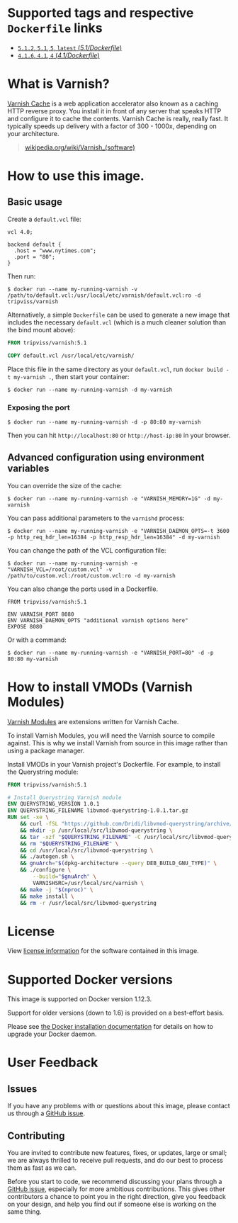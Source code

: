# Supported tags and respective `Dockerfile` links

- [`5.1.2`, `5.1`, `5`, `latest` (*5.1/Dockerfile*)](https://github.com/tripviss/docker-varnish/blob/master/5.1/Dockerfile)
- [`4.1.6`, `4.1`, `4` (*4.1/Dockerfile*)](https://github.com/tripviss/docker-varnish/blob/master/4.1/Dockerfile)

# What is Varnish?

[Varnish Cache](https://www.varnish-cache.org/) is a web application accelerator also known as a caching HTTP reverse proxy. You install it in front of any server that speaks HTTP and configure it to cache the contents. Varnish Cache is really, really fast. It typically speeds up delivery with a factor of 300 - 1000x, depending on your architecture.

> [wikipedia.org/wiki/Varnish_(software)](https://en.wikipedia.org/wiki/Varnish_(software))

# How to use this image.

## Basic usage

Create a `default.vcl` file:

```vcl
vcl 4.0;

backend default {
  .host = "www.nytimes.com";
  .port = "80";
}
```

Then run:

```console
$ docker run --name my-running-varnish -v /path/to/default.vcl:/usr/local/etc/varnish/default.vcl:ro -d tripviss/varnish
```

Alternatively, a simple `Dockerfile` can be used to generate a new image that includes the necessary `default.vcl` (which is a much cleaner solution than the bind mount above):

```dockerfile
FROM tripviss/varnish:5.1

COPY default.vcl /usr/local/etc/varnish/
```

Place this file in the same directory as your `default.vcl`, run `docker build -t my-varnish .`, then start your container:

```console
$ docker run --name my-running-varnish -d my-varnish
```

### Exposing the port

```console
$ docker run --name my-running-varnish -d -p 80:80 my-varnish
```

Then you can hit `http://localhost:80` or `http://host-ip:80` in your browser.

## Advanced configuration using environment variables

You can override the size of the cache:

```console
$ docker run --name my-running-varnish -e "VARNISH_MEMORY=1G" -d my-varnish
```

You can pass additional parameters to the `varnishd` process:

```console
$ docker run --name my-running-varnish -e "VARNISH_DAEMON_OPTS=-t 3600 -p http_req_hdr_len=16384 -p http_resp_hdr_len=16384" -d my-varnish
```

You can change the path of the VCL configuration file:

```console
$ docker run --name my-running-varnish -e "VARNISH_VCL=/root/custom.vcl" -v /path/to/custom.vcl:/root/custom.vcl:ro -d my-varnish
```

You can also change the ports used in a Dockerfile.

```
FROM tripviss/varnish:5.1

ENV VARNISH_PORT 8080
ENV VARNISH_DAEMON_OPTS "additional varnish options here"
EXPOSE 8080
```

Or with a command:

```console
$ docker run --name my-running-varnish -e "VARNISH_PORT=80" -d -p 80:80 my-varnish
```

# How to install VMODs (Varnish Modules)

[Varnish Modules](https://www.varnish-cache.org/vmods) are extensions written for Varnish Cache.

To install Varnish Modules, you will need the Varnish source to compile against. This is why we install Varnish from source in this image rather than using a package manager.

Install VMODs in your Varnish project's Dockerfile. For example, to install the Querystring module:

```dockerfile
FROM tripviss/varnish:5.1

# Install Querystring Varnish module
ENV QUERYSTRING_VERSION 1.0.1
ENV QUERYSTRING_FILENAME libvmod-querystring-1.0.1.tar.gz
RUN set -xe \
    && curl -fSL "https://github.com/Dridi/libvmod-querystring/archive/v$QUERYSTRING_VERSION.tar.gz" -o "$QUERYSTRING_FILENAME" \
    && mkdir -p /usr/local/src/libvmod-querystring \
    && tar -xzf "$QUERYSTRING_FILENAME" -C /usr/local/src/libvmod-querystring --strip-components=1 \
    && rm "$QUERYSTRING_FILENAME" \
    && cd /usr/local/src/libvmod-querystring \
    && ./autogen.sh \
    && gnuArch="$(dpkg-architecture --query DEB_BUILD_GNU_TYPE)" \
    && ./configure \
        --build="$gnuArch" \
        VARNISHSRC=/usr/local/src/varnish \
    && make -j "$(nproc)" \
    && make install \
    && rm -r /usr/local/src/libvmod-querystring
```

# License

View [license information](https://github.com/varnishcache/varnish-cache/blob/master/LICENSE) for the software contained in this image.

# Supported Docker versions

This image is supported on Docker version 1.12.3.

Support for older versions (down to 1.6) is provided on a best-effort basis.

Please see [the Docker installation documentation](https://docs.docker.com/installation/) for details on how to upgrade your Docker daemon.

# User Feedback

## Issues

If you have any problems with or questions about this image, please contact us through a [GitHub issue](https://github.com/tripviss/docker-varnish/issues).

## Contributing

You are invited to contribute new features, fixes, or updates, large or small; we are always thrilled to receive pull requests, and do our best to process them as fast as we can.

Before you start to code, we recommend discussing your plans through a [GitHub issue](https://github.com/tripviss/docker-varnish/issues), especially for more ambitious contributions. This gives other contributors a chance to point you in the right direction, give you feedback on your design, and help you find out if someone else is working on the same thing.
